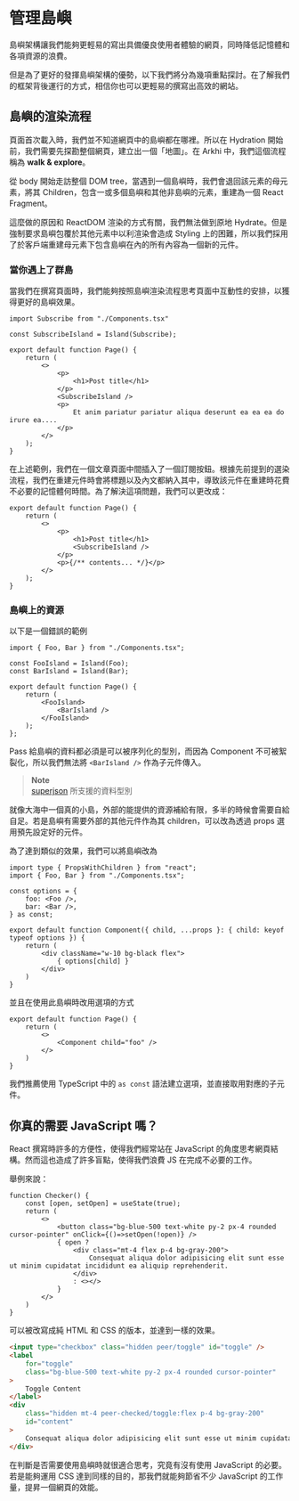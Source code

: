 # 管理島嶼


島嶼架構讓我們能夠更輕易的寫出具備優良使用者體驗的網頁，同時降低記憶體和各項資源的浪費。

但是為了更好的發揮島嶼架構的優勢，以下我們將分為幾項重點探討。在了解我們的框架背後運行的方式，相信你也可以更輕易的撰寫出高效的網站。

## 島嶼的渲染流程

頁面首次載入時，我們並不知道網頁中的島嶼都在哪裡。所以在 Hydration 開始前，我們需要先探勘整個網頁，建立出一個「地圖」。在 Arkhi 中，我們這個流程稱為 **walk & explore**。

從 body 開始走訪整個 DOM tree，當遇到一個島嶼時，我們會退回該元素的母元素，將其 Children，包含一或多個島嶼和其他非島嶼的元素，重建為一個 React Fragment。

這麼做的原因和 ReactDOM 渲染的方式有關，我們無法做到原地 Hydrate。但是強制要求島嶼包覆於其他元素中以利渲染會造成 Styling 上的困難，所以我們採用了於客戶端重建母元素下包含島嶼在內的所有內容為一個新的元件。

### 當你遇上了群島

當我們在撰寫頁面時，我們能夠按照島嶼渲染流程思考頁面中互動性的安排，以獲得更好的島嶼效果。

```tsx
import Subscribe from "./Components.tsx"

const SubscribeIsland = Island(Subscribe);

export default function Page() {
	return (
		<>
			<p>
				<h1>Post title</h1>
			</p>
			<SubscribeIsland />
			<p>
				Et anim pariatur pariatur aliqua deserunt ea ea ea do irure ea....
			</p>
		</>
	);
}
```

在上述範例，我們在一個文章頁面中間插入了一個訂閱按鈕。根據先前提到的選染流程，我們在重建元件時會將標題以及內文都納入其中，導致該元件在重建時花費不必要的記憶體何時間。為了解決這項問題，我們可以更改成：

```tsx
export default function Page() {
	return (
		<>
			<p>
				<h1>Post title</h1>
				<SubscribeIsland />
			</p>
			<p>{/** contents... */}</p>
		</>
	);
}
```

### 島嶼上的資源

以下是一個錯誤的範例

```tsx
import { Foo, Bar } from "./Components.tsx";

const FooIsland = Island(Foo);
const BarIsland = Island(Bar);

export default function Page() {
	return (
		<FooIsland>
			<BarIsland />
		</FooIsland>
	);
};
```

Pass 給島嶼的資料都必須是可以被序列化的型別，而因為 Component 不可被絮裂化，所以我們無法將 `<BarIsland />` 作為子元件傳入。

> **Note**  
> [superjson](https://github.com/blitz-js/superjson#parse) 所支援的資料型別

就像大海中一個真的小島，外部的能提供的資源補給有限，多半的時候會需要自給自足。若是島嶼有需要外部的其他元件作為其 children，可以改為透過 props 選用預先設定好的元件。

為了達到類似的效果，我們可以將島嶼改為

```tsx
import type { PropsWithChildren } from "react";
import { Foo, Bar } from "./Components.tsx";

const options = {
	foo: <Foo />,
	bar: <Bar />,
} as const;

export default function Component({ child, ...props }: { child: keyof typeof options }) {
	return (
		<div className="w-10 bg-black flex">
			{ options[child] }
		</div>
	)
}
```

並且在使用此島嶼時改用選項的方式

```tsx
export default function Page() {
	return (
		<>
			<Component child="foo" />
		</>
	)
}
```

我們推薦使用 TypeScript 中的 `as const` 語法建立選項，並直接取用對應的子元件。

## 你真的需要 JavaScript 嗎？

React 撰寫時許多的方便性，使得我們經常站在 JavaScript 的角度思考網頁結構。然而這也造成了許多盲點，使得我們浪費 JS 在完成不必要的工作。

舉例來說：

```tsx
function Checker() {
	const [open, setOpen] = useState(true);
	return (
		<>
			<button class="bg-blue-500 text-white py-2 px-4 rounded cursor-pointer" onClick={()=>setOpen(!open)} />
			{ open ?
				<div class="mt-4 flex p-4 bg-gray-200">
					Consequat aliqua dolor adipisicing elit sunt esse ut minim cupidatat incididunt ea aliquip reprehenderit.
				</div>
				: <></>
	 		}
		</>
	)
}
```

可以被改寫成純 HTML 和 CSS 的版本，並達到一樣的效果。

```html
<input type="checkbox" class="hidden peer/toggle" id="toggle" />
<label
	for="toggle"
	class="bg-blue-500 text-white py-2 px-4 rounded cursor-pointer"
>
	Toggle Content
</label>
<div
	class="hidden mt-4 peer-checked/toggle:flex p-4 bg-gray-200"
	id="content"
>
	Consequat aliqua dolor adipisicing elit sunt esse ut minim cupidatat incididunt ea aliquip reprehenderit.
</div>
```

在判斷是否需要使用島嶼時就很適合思考，究竟有沒有使用 JavaScript 的必要。若是能夠運用 CSS 達到同樣的目的，那我們就能夠節省不少 JavaScript 的工作量，提昇一個網頁的效能。